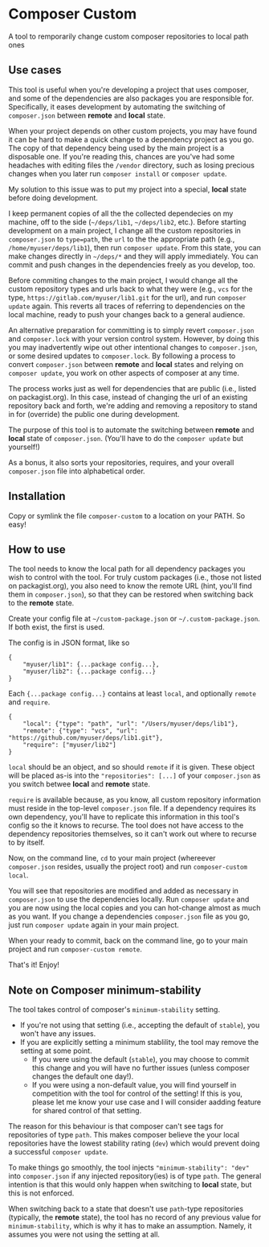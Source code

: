 # Composer Custom

A tool to remporarily change custom composer repositories to local path ones

## Use cases

This tool is useful when you're developing a project that uses composer, and some of the dependencies are also packages you are responsible for. Specifically, it eases development by automating the switching of `composer.json` between **remote** and **local** state.

When your project depends on other custom projects, you may have found it can be hard to make a quick change to a dependency project as you go. The copy of that dependency being used by the main project is a disposable one. If you're reading this, chances are you've had some headaches with editing files the `/vendor` directory, such as losing precious changes when you later run `composer install` or `composer update`.

My solution to this issue was to put my project into a special, **local** state before doing development.

I keep permanent copies of all the the collected dependecies on my machine, off to the side (`~/deps/lib1`, `~/deps/lib2`, etc.). Before starting development on a main project, I change all the custom repositories in `composer.json` to `type=path`, the `url` to the the appropriate path (e.g., `/home/myuser/deps/lib1`), then run `composer update`. From this state, you can make changes directly in `~/deps/*` and they will apply immediately. You can commit and push changes in the dependencies freely as you develop, too.

Before commiting changes to the main project, I would change all the custom repository types and urls back to what they were (e.g., `vcs` for the type, `https://gitlab.com/myuser/lib1.git` for the url), and run `composer update` again. This reverts all traces of referring to dependencies on the local machine, ready to push your changes back to a general audience.

An alternative preparation for committing is to simply revert `composer.json` and `composer.lock` with your version control system. However, by doing this you may inadvertently wipe out other intentional changes to `composer.json`, or some desired updates to `composer.lock`. By following a process to convert `composer.json` between **remote** and **local** states and relying on `composer update`, you work on other aspects of composer at any time.

The process works just as well for dependencies that are public (i.e., listed on packagist.org). In this case, instead of changing the url of an existing repository back and forth, we're adding and removing a repository to stand in for (override) the public one during development.

The purpose of this tool is to automate the switching between **remote** and **local** state of `composer.json`. (You'll have to do the `composer update` but yourself!)

As a bonus, it also sorts your repositories, requires, and your overall `composer.json` file into alphabetical order.

## Installation

Copy or symlink the file `composer-custom` to a location on your PATH. So easy!

## How to use

The tool needs to know the local path for all dependency packages you wish to control with the tool. For truly custom packages (i.e., those not listed on packagist.org), you also need to know the remote URL (hint, you'll find them in `composer.json`), so that they can be restored when switching back to the **remote** state.

Create your config file at `~/custom-package.json` or `~/.custom-package.json`. If both exist, the first is used.

The config is in JSON format, like so

```
{
    "myuser/lib1": {...package config...},
    "myuser/lib2": {...package config...}
}
```

Each `{...package config...}` contains at least `local`, and optionally `remote` and `require`.

```
{
    "local": {"type": "path", "url": "/Users/myuser/deps/lib1"},
    "remote": {"type": "vcs", "url": "https://github.com/myuser/deps/lib1.git"},
    "require": ["myuser/lib2"]
}
```

`local` should be an object, and so should `remote` if it is given. These object will be placed as-is into the `"repositories": [...]` of your `composer.json` as you switch betwee **local** and **remote** state.

`require` is available because, as you know, all custom repository information must reside in the top-level `composer.json` file. If a dependency requires its own dependency, you'll have to replicate this information in this tool's config so the it knows to recurse. The tool does not have access to the dependency repositories themselves, so it can't work out where to recurse to by itself.

Now, on the command line, `cd` to your main project (whereever `composer.json` resides, usually the project root) and run `composer-custom local`.

You will see that repositories are modified and added as necessary in `composer.json` to use the dependencies locally. Run `composer update` and you are now using the local copies and you can hot-change almost as much as you want. If you change a dependencies `composer.json` file as you go, just run `composer update` again in your main project.

When your ready to commit, back on the command line, go to your main project and run `composer-custom remote`.

That's it! Enjoy!

## Note on Composer minimum-stability

The tool takes control of composer's `minimum-stability` setting.

- If you're not using that setting (i.e., accepting the default of `stable`), you won't have any issues.
- If you are explicitly setting a minimum stablility, the tool may remove the setting at some point.
    - If you were using the default (`stable`), you may choose to commit this change and you will have no further issues (unless composer changes the default one day!).
    - If you were using a non-default value, you will find yourself in competition with the tool for control of the setting! If this is you, please let me know your use case and I will consider aadding feature for shared control of that setting.

The reason for this behaviour is that composer can't see tags for repositories of type `path`. This makes composer believe the your local repositories have the lowest stability rating (`dev`) which would prevent doing a successful `composer update`.

To make things go smoothly, the tool injects `"minimum-stability": "dev"` into `composer.json` if any injected repository(ies) is of type `path`. The general intention is that this would only happen when switching to **local** state, but this is not enforced.

When switching back to a state that doesn't use `path`-type repositories (typically, the **remote** state), the tool has no record of any previous value for `minimum-stability`, which is why it has to make an assumption. Namely, it assumes you were not using the setting at all.
